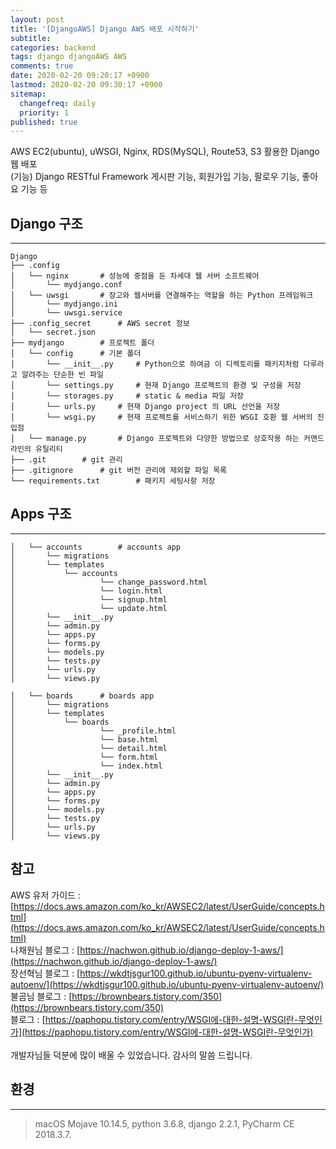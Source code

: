 ```yaml
---
layout: post
title: '[DjangoAWS] Django AWS 배포 시작하기'
subtitle: 
categories: backend
tags: django djangoAWS AWS
comments: true
date: 2020-02-20 09:20:17 +0900
lastmod: 2020-02-20 09:30:17 +0900
sitemap:
  changefreq: daily
  priority: 1
published: true
---
```




AWS EC2(ubuntu), uWSGI, Nginx, RDS(MySQL), Route53, S3 활용한 Django 웹 배포<br/>
(기능) Django RESTful Framework 게시판 기능, 회원가입 기능, 팔로우 기능, 좋아요 기능 등
<br/>

## Django 구조
---
```
Django
├── .config
│   └── nginx       # 성능에 중점을 둔 차세대 웹 서버 소프트웨어
│       └── mydjango.conf
│   └── uwsgi       # 장고와 웹서버를 연결해주는 역할을 하는 Python 프레임워크
│       └── mydjango.ini
│       └── uwsgi.service
├── .config_secret      # AWS secret 정보
│   └── secret.json
├── mydjango        # 프로젝트 폴더
│   └── config      # 기본 폴더
│       └── __init__.py     # Python으로 하여금 이 디렉토리를 패키지처럼 다루라고 알려주는 단순한 빈 파일
│       └── settings.py     # 현재 Django 프로젝트의 환경 및 구성을 저장
│       └── storages.py     # static & media 파일 저장
│       └── urls.py     # 현재 Django project 의 URL 선언을 저장
│       └── wsgi.py     # 현재 프로젝트를 서비스하기 위한 WSGI 호환 웹 서버의 진입점
│   └── manage.py       # Django 프로젝트와 다양한 방법으로 상호작용 하는 커맨드라인의 유틸리티
├── .git        # git 관리
├── .gitignore      # git 버전 관리에 제외할 파일 목록
└── requirements.txt        # 패키지 세팅사항 저장
```

## Apps 구조
---
```
│   └── accounts        # accounts app
│       └── migrations
│       └── templates
│           └── accounts
│           		└── change_password.html
│           		└── login.html
│           		└── signup.html
│           		└── update.html
│       └── __init__.py
│       └── admin.py
│       └── apps.py
│       └── forms.py
│       └── models.py
│       └── tests.py
│       └── urls.py
│       └── views.py
```

```
│   └── boards      # boards app
│       └── migrations
│       └── templates
│           └── boards
│           		└── _profile.html
│           		└── base.html
│           		└── detail.html
│           		└── form.html
│           		└── index.html
│       └── __init__.py
│       └── admin.py
│       └── apps.py
│       └── forms.py
│       └── models.py
│       └── tests.py
│       └── urls.py
│       └── views.py
```







## 참고
AWS 유저 가이드 : [https://docs.aws.amazon.com/ko_kr/AWSEC2/latest/UserGuide/concepts.html](https://docs.aws.amazon.com/ko_kr/AWSEC2/latest/UserGuide/concepts.html) <br/>
나채원님 블로그 : [https://nachwon.github.io/django-deploy-1-aws/](https://nachwon.github.io/django-deploy-1-aws/) <br/>
장선혁님 블로그 : [https://wkdtjsgur100.github.io/ubuntu-pyenv-virtualenv-autoenv/](https://wkdtjsgur100.github.io/ubuntu-pyenv-virtualenv-autoenv/) <br/>
불곰님 블로그 : [https://brownbears.tistory.com/350](https://brownbears.tistory.com/350) <br/>
블로그 : [https://paphopu.tistory.com/entry/WSGI에-대한-설명-WSGI란-무엇인가](https://paphopu.tistory.com/entry/WSGI에-대한-설명-WSGI란-무엇인가) <br/>
<br/>
개발자님들 덕분에 많이 배울 수 있었습니다. 감사의 말씀 드립니다.<br/>

## 환경
---
> macOS Mojave 10.14.5, 
> python 3.6.8, 
> django 2.2.1, 
> PyCharm CE 2018.3.7.